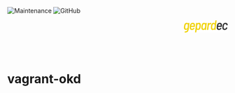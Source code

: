 ![Maintenance](https://img.shields.io/maintenance/yes/2019)
![GitHub](https://img.shields.io/github/license/gepardec/openshift-cli)
<p align="right">
<img alt="gepardec" width=100px src="https://github.com/Gepardec/vagrant-okd/raw/master/.images/gepardec.png">
</p>
<br>
<br>

# vagrant-okd
